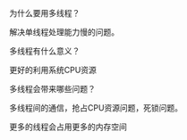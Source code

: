 

为什么要用多线程？

解决单线程处理能力慢的问题。



多线程有什么意义？

更好的利用系统CPU资源



多线程会带来哪些问题？

多线程间的通信，抢占CPU资源问题，死锁问题。

更多的线程会占用更多的内存空间

